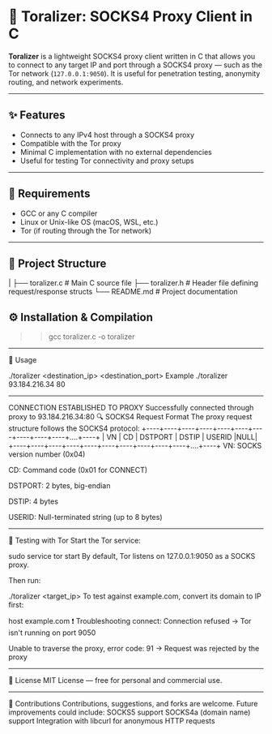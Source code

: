 # 🧅 Toralizer: SOCKS4 Proxy Client in C

**Toralizer** is a lightweight SOCKS4 proxy client written in C that allows you to connect to any target IP and port through a SOCKS4 proxy — such as the Tor network (`127.0.0.1:9050`). It is useful for penetration testing, anonymity routing, and network experiments.

---

## ✨ Features

- Connects to any IPv4 host through a SOCKS4 proxy
- Compatible with the Tor proxy
- Minimal C implementation with no external dependencies
- Useful for testing Tor connectivity and proxy setups

---


## 🔧 Requirements

- GCC or any C compiler
- Linux or Unix-like OS (macOS, WSL, etc.)
- Tor (if routing through the Tor network)

---


## 📁 Project Structure
  |
  ├── toralizer.c # Main C source file
  ├── toralizer.h # Header file defining request/response structs
  └── README.md # Project documentation

## ⚙️ Installation & Compilation

 >> gcc toralizer.c -o toralizer 

------
🚀 Usage

./toralizer <destination_ip> <destination_port>
Example
./toralizer 93.184.216.34 80

------

CONNECTION ESTABLISHED TO PROXY
Successfully connected through proxy to 93.184.216.34:80
🔍 SOCKS4 Request Format
The proxy request structure follows the SOCKS4 protocol:
+----+----+----+----+----+----+----+----+----+----+....+----+
| VN | CD |   DSTPORT   |     DSTIP      |  USERID     |NULL|
+----+----+----+----+----+----+----+----+----+----+....+----+
VN: SOCKS version number (0x04)

CD: Command code (0x01 for CONNECT)

DSTPORT: 2 bytes, big-endian

DSTIP: 4 bytes

USERID: Null-terminated string (up to 8 bytes)

-----


🧪 Testing with Tor
Start the Tor service:

sudo service tor start
By default, Tor listens on 127.0.0.1:9050 as a SOCKS proxy.

Then run:

./toralizer <target_ip> <port>
To test against example.com, convert its domain to IP first:

host example.com
❗ Troubleshooting
connect: Connection refused → Tor isn't running on port 9050

Unable to traverse the proxy, error code: 91 → Request was rejected by the proxy

-----


📜 License
MIT License — free for personal and commercial use.



-----


🤝 Contributions
Contributions, suggestions, and forks are welcome. Future improvements could include:
SOCKS5 support
SOCKS4a (domain name) support
Integration with libcurl for anonymous HTTP requests
